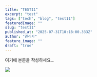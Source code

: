 ```yaml
---
title: "TEST11"
excerpt: "test"
tags: ["tech", "blog", "test11"]
featuredImage: ""
slug: "test11"
published_at: "2025-07-31T10:18:00.333Z"
author: "관리자"
feature_image: ""
draft: "true"
---
```


여기에 본문을 작성하세요...

![](https://img.greedient.kr/posts/23e611a8-ec22-42ed-8e89-09f9f259043a/optimized/e38ebcfb-690b-41f7-9170-960205b0cec9-img-cover-techblog-earnings-call.webp)